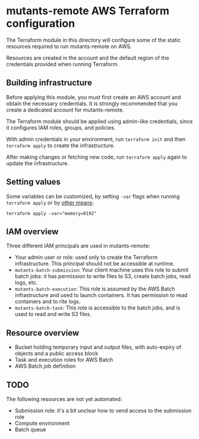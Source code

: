 # mutants-remote AWS Terraform configuration

The Terraform module in this directory will configure some of the static resources required to run mutants-remote on AWS.

Resources are created in the account and the default region of the credentials provided when running Terraform.

## Building infrastructure

Before applying this module, you must first create an AWS account and obtain the necessary credentials. It is  strongly recommended that you create a dedicated account for mutants-remote.

The Terraform module should be applied using admin-like credentials, since it configures IAM roles, groups, and policies.

With admin credentials in your environment, run `terraform init` and then `terraform apply` to create the infrastructure.

After making changes or fetching new code, run `terraform apply` again to update the infrastructure.

## Setting values

Some variables can be customized, by setting `-var` flags when running `terraform apply` or by [other means](https://developer.hashicorp.com/terraform/language/values/variables):

```
terraform apply -var="memory=8192"
```

## IAM overview

Three different IAM principals are used in mutants-remote:

- Your admin user or role: used only to create the Terraform infrastructure. This principal should not be accessible at runtime.
- `mutants-batch-submission`: Your client machine uses this role to submit batch jobs: it has permission to write files to S3, create batch jobs, read logs, etc.
- `mutants-batch-execution`: This role is assumed by the AWS Batch infrastructure and used to launch containers. It has permission to read containers and to rite logs.
- `mutants-batch-task`: This role is accessible to the batch jobs, and is used to read and write S3 files.

## Resource overview

- Bucket holding temporary input and output files, with auto-expiry of objects and a public access block
- Task and execution roles for AWS Batch
- AWS Batch job definition

## TODO

The following resources are not yet automated:

- Submission role: it's a bit unclear how to vend access to the submission role
- Compute environment
- Batch queue
